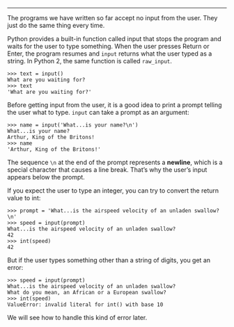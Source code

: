 --------------

The programs we have written so far accept no input from the user. They just do the same thing every time.

Python provides a built-in function called <span>input</span> that stops the program and waits for the user to type something. When the user presses <span>Return</span> or <span>Enter</span>, the program resumes and `input` returns what the user typed as a string. In Python 2, the same function is called `raw_input`.

    >>> text = input()
    What are you waiting for?
    >>> text
    'What are you waiting for?'

Before getting input from the user, it is a good idea to print a prompt telling the user what to type. `input` can take a prompt as an argument:

    >>> name = input('What...is your name?\n')
    What...is your name?
    Arthur, King of the Britons!
    >>> name
    'Arthur, King of the Britons!'

The sequence `\n` at the end of the prompt represents a <span>**newline**</span>, which is a special character that causes a line break. That’s why the user’s input appears below the prompt.

If you expect the user to type an integer, you can try to convert the return value to <span>int</span>:

    >>> prompt = 'What...is the airspeed velocity of an unladen swallow?\n'
    >>> speed = input(prompt)
    What...is the airspeed velocity of an unladen swallow?
    42
    >>> int(speed)
    42

But if the user types something other than a string of digits, you get an error:

    >>> speed = input(prompt)
    What...is the airspeed velocity of an unladen swallow?
    What do you mean, an African or a European swallow?
    >>> int(speed)
    ValueError: invalid literal for int() with base 10

We will see how to handle this kind of error later.

